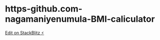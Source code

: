 # https-github.com-nagamaniyenumula-BMI-caliculator

[Edit on StackBlitz ⚡️](https://stackblitz.com/edit/js-j9jz6d)